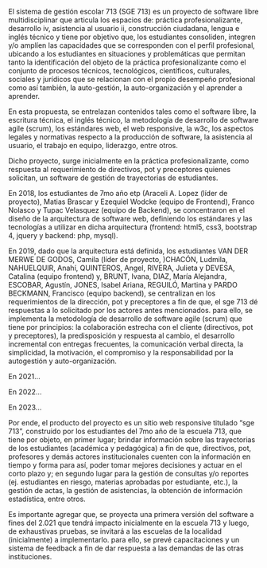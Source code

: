 El sistema de gestión escolar 713 (SGE 713) es un proyecto de software libre multidisciplinar que articula los espacios de: práctica profesionalizante, desarrollo iv, asistencia al usuario ii, construcción ciudadana, lengua e inglés técnico y tiene por objetivo que, los estudiantes consoliden, integren y/o amplíen las capacidades que se corresponden con el perfil profesional, ubicando a los estudiantes en situaciones y problemáticas que permitan tanto la identificación del objeto de la práctica profesionalizante como el conjunto de procesos técnicos, tecnológicos, científicos, culturales, sociales y jurídicos que se relacionan con el propio desempeño profesional como así también, la auto-gestión, la auto-organización y el aprender a aprender.

En esta propuesta, se entrelazan contenidos tales como el software libre, la escritura técnica, el inglés técnico, la metodología de desarrollo de software agile (scrum), los estándares web, el web responsive, la w3c, los aspectos legales y normativas respecto a la producción de software, la asistencia al usuario, el trabajo en equipo, liderazgo, entre otros.

Dicho proyecto, surge inicialmente en la práctica profesionalizante, como respuesta al requerimiento de directivos, pot y preceptores quienes solicitan, un software de gestión de trayectorias de estudiantes.

En 2018, los estudiantes de 7mo año etp (Araceli A. Lopez (líder de proyecto), Matias Brascar y Ezequiel Wodcke (equipo de Frontend), Franco Nolasco y Tupac Velasquez (equipo de Backend), se concentraron en el diseño de la arquitectura de software web, definiendo los estándares y las tecnologías a utilizar en dicha arquitectura (frontend: html5, css3, bootstrap 4, jquery y backend: php, mysql).

En 2019, dado que la arquitectura está definida, los estudiantes VAN DER MERWE DE GODOS, Camila (líder de proyecto, )CHACÓN, Ludmila, NAHUELQUIR, Anahí, QUINTEROS, Angel, RIVERA, Julieta y DEVESA, Catalina (equipo frontend) y, BRUNT, Ivana, DIAZ, María Alejandra, ESCOBAR, Agustín, JONES, Isabel Ariana, REGUILÓ, Martina y PARDO BECKMANN, Francisco (equipo backend), se centralizan en los requerimientos de la dirección, pot y preceptores a fin de que, el sge 713 dé respuestas a lo solicitado por los actores antes mencionados. para ello, se implementa la metodología de desarrollo de software agile (scrum) que tiene por principios: la colaboración estrecha con el cliente (directivos, pot y preceptores), la predisposición y respuesta al cambio, el desarrollo incremental con entregas frecuentes, la comunicación verbal directa, la simplicidad, la motivación, el compromiso y la responsabilidad por la autogestión y auto-organización.

En 2021...

En 2022...

En 2023...

Por ende, el producto del proyecto es un sitio web responsive titulado “sge 713”, construido por los estudiantes del 7mo año de la escuela 713, que tiene por objeto, en primer lugar; brindar información sobre las trayectorias de los estudiantes (académica y pedagógica) a fin de que, directivos, pot, profesores y demás actores institucionales cuenten con la información en tiempo y forma para así, poder tomar mejores decisiones y actuar en el corto plazo y; en segundo lugar para la gestión de consultas y/o reportes (ej. estudiantes en riesgo, materias aprobadas por estudiante, etc.), la gestión de actas, la gestión de asistencias, la obtención de información estadística, entre otros.

Es importante agregar que, se proyecta una primera versión del software a fines del 2.021 que tendrá impacto inicialmente en la escuela 713 y luego, de exhaustivas pruebas, se invitará a las escuelas de la localidad (inicialmente) a implementarlo. para ello, se prevé capacitaciones y un sistema de feedback a fin de dar respuesta a las demandas de las otras instituciones.
